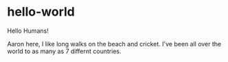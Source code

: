 # hello-world

Hello Humans!

Aaron here, I like long walks on the beach and cricket.
I've been all over the world to as many as 7 differnt countries.
